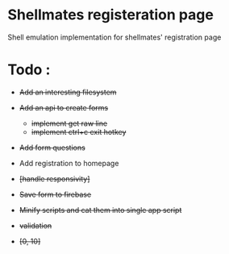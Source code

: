 # Shellmates registeration page
Shell emulation implementation for shellmates' registration page

Todo :
======
* ~~Add an interesting filesystem~~
* ~~Add an api to create forms~~
	* ~~implement get raw line~~
	* ~~implement ctrl+c exit hotkey~~
* ~~Add form questions~~
* Add registration to homepage
* ~~[handle responsivity]~~
* ~~Save form to firebase~~
* ~~Minify scripts and cat them into single app script~~

* ~~validation~~
* ~~[0, 10]~~
